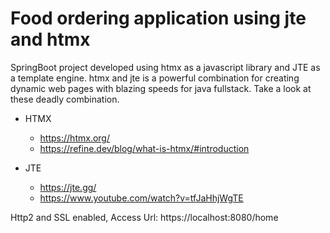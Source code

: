 # Food ordering application using jte and htmx
SpringBoot project developed using htmx as a javascript library and JTE as a template engine.
htmx and jte is a powerful combination for creating dynamic web pages with blazing speeds for java fullstack. 
Take a look at these deadly combination.

- HTMX
    -  https://htmx.org/
    -  https://refine.dev/blog/what-is-htmx/#introduction

-  JTE
    -  https://jte.gg/
    -  https://www.youtube.com/watch?v=tfJaHhjWgTE

Http2 and SSL enabled, Access Url: https://localhost:8080/home

